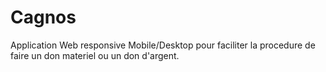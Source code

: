 # Cagnos
Application Web responsive Mobile/Desktop pour faciliter la procedure de faire un don materiel ou un don d'argent.

